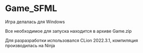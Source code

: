 # Game_SFML
Игра делалась для Windows

Все необходимое для запуска находится в архиве Game.zip

Для разразработки использовался CLion 2022.3.1, компиляция производилась на Ninja
